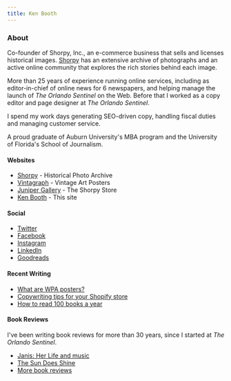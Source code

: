 ```yaml
---
title: Ken Booth
---
```


### About
Co-founder of Shorpy, Inc., an e-commerce business that sells and licenses historical images. [Shorpy](https://shorpy.com) has an extensive archive of  photographs and an active online community that explores the rich stories behind each image.

More than 25 years of experience running online services, including as editor-in-chief of online news for 6 newspapers, and helping manage the launch of *The Orlando Sentinel* on the Web. Before that I worked as a copy editor and page designer at *The Orlando Sentinel*.

I spend my work days generating SEO-driven copy, handling fiscal duties and managing customer service.

A proud graduate of Auburn University's MBA program and the University of Florida's School of Journalism.

#### Websites
* [Shorpy](https://shorpy.com) - Historical Photo Archive
* [Vintagraph](https://vintagraph.com) - Vintage Art Posters
* [Juniper Gallery](https://junipergallery.com) - The Shorpy Store
* [Ken Booth](https://kenbooth.net) - This site

#### Social
* [Twitter](https://twitter.com/kenbooth)
* [Facebook](https://facebook.com/kenbooth)
* [Instagram](https://instagram.com/kenbooth2.0)
* [LinkedIn](https://www.linkedin.com/in/booth/)
* [Goodreads](https://www.goodreads.com/user/show/1052801-ken)

#### Recent Writing
* [What are WPA posters?](https://vintagraph.com/pages/what-are-wpa-posters)
* [Copywriting tips for your Shopify store](https://kenbooth.net/copywriting-for-your-shopify-store.html)
* [How to read 100 books a year](https://kenbooth.net/how-to-read-100-books-a-year.html)

#### Book Reviews
I've been writing book reviews for more than 30 years, since I started at *The Orlando Sentinel*.
* [Janis: Her Life and music](https://kenbooth.net/janis-review.html)
* [The Sun Does Shine](https://kenbooth.net/review-the-sun-does-shine)
* [More book reviews](https://kenbooth.net/categories#books)
